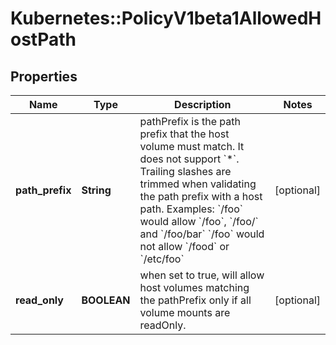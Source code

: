 # Kubernetes::PolicyV1beta1AllowedHostPath

## Properties
Name | Type | Description | Notes
------------ | ------------- | ------------- | -------------
**path_prefix** | **String** | pathPrefix is the path prefix that the host volume must match. It does not support &#x60;*&#x60;. Trailing slashes are trimmed when validating the path prefix with a host path.  Examples: &#x60;/foo&#x60; would allow &#x60;/foo&#x60;, &#x60;/foo/&#x60; and &#x60;/foo/bar&#x60; &#x60;/foo&#x60; would not allow &#x60;/food&#x60; or &#x60;/etc/foo&#x60; | [optional] 
**read_only** | **BOOLEAN** | when set to true, will allow host volumes matching the pathPrefix only if all volume mounts are readOnly. | [optional] 


